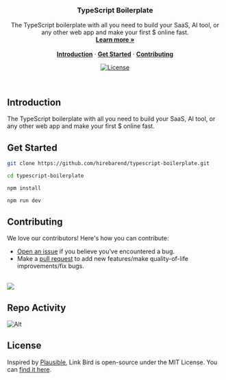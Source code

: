 <h3 align="center">TypeScript Boilerplate</h3>

<p align="center">
    The TypeScript boilerplate with all you need to build your SaaS, AI tool, or any other web app and make your first $ online fast.
    <br />
    <a href="#"><strong>Learn more »</strong></a>
    <br />
    <br />
    <a href="#introduction"><strong>Introduction</strong></a> ·
    <a href="#get-started"><strong>Get Started</strong></a> ·
    <a href="#contributing"><strong>Contributing</strong></a>
</p>

<p align="center">
  <a href="https://github.com/hirebarend/typescript-boilerplate/blob/main/LICENSE.md">
    <img src="https://img.shields.io/github/license/hirebarend/typescript-boilerplate?label=license&logo=github&color=f80&logoColor=fff" alt="License" />
  </a>
</p>

<br/>

## Introduction

The TypeScript boilerplate with all you need to build your SaaS, AI tool, or any other web app and make your first $ online fast.

## Get Started

```bash
git clone https://github.com/hirebarend/typescript-boilerplate.git

cd typescript-boilerplate

npm install

npm run dev
```

## Contributing

We love our contributors! Here's how you can contribute:

- [Open an issue](https://github.com/hirebarend/typescript-boilerplate/issues) if you believe you've encountered a bug.
- Make a [pull request](https://github.com/hirebarend/typescript-boilerplate/pull) to add new features/make quality-of-life improvements/fix bugs.

<br />

<a href="https://github.com/hirebarend/typescript-boilerplate/graphs/contributors">
  <img src="https://contrib.rocks/image?repo=hirebarend/typescript-boilerplate" />
</a>

## Repo Activity

![Alt](https://repobeats.axiom.co/api/embed/616bc192c7db2f2af8549094bc3a801da418e8a8.svg "Repobeats analytics image")

## License

Inspired by [Plausible](https://plausible.io/), Link Bird is open-source under the MIT License. You can [find it here](https://github.com/hirebarend/typescript-boilerplate/blob/main/LICENSE).